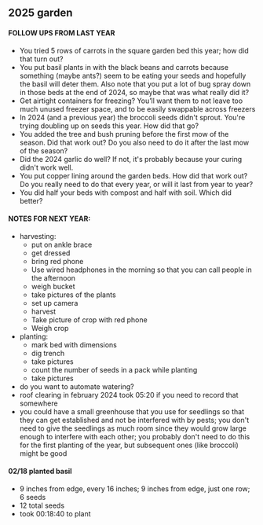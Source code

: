 ## 2025 garden

#### FOLLOW UPS FROM LAST YEAR
- You tried 5 rows of carrots in the square garden bed this year; how did that turn out?
- You put basil plants in with the black beans and carrots because something (maybe ants?) seem to be eating your seeds and hopefully the basil will deter them. Also note that you put a lot of bug spray down in those beds at the end of 2024, so maybe that was what really did it?
- Get airtight containers for freezing? You’ll want them to not leave too much unused freezer space, and to be easily swappable across freezers
- In 2024 (and a previous year) the broccoli seeds didn't sprout. You're trying doubling up on seeds this year. How did that go?
- You added the tree and bush pruning before the first mow of the season. Did that work out? Do you also need to do it after the last mow of the season?
- Did the 2024 garlic do well? If not, it's probably because your curing didn't work well.
- You put copper lining around the garden beds. How did that work out? Do you really need to do that every year, or will it last from year to year?
- You did half your beds with compost and half with soil. Which did better?

#### NOTES FOR NEXT YEAR:
- harvesting:
    - put on ankle brace
    - get dressed
    - bring red phone
    - Use wired headphones in the morning so that you can call people in the afternoon
    - weigh bucket
    - take pictures of the plants
    - set up camera
    - harvest
    - Take picture of crop with red phone
    - Weigh crop
- planting:
    - mark bed with dimensions
    - dig trench
    - take pictures
    - count the number of seeds in a pack while planting
    - take pictures
- do you want to automate watering?
- roof clearing in february 2024 took 05:20 if you need to record that somewhere
- you could have a small greenhouse that you use for seedlings so that they can get established and not be interfered with by pests; you don't need to give the seedlings as much room since they would grow large enough to interfere with each other; you probably don't need to do this for the first planting of the year, but subsequent ones (like broccoli) might be good

#### 02/18 planted basil

* 9 inches from edge, every 16 inches; 9 inches from edge, just one row; 6 seeds
* 12 total seeds
* took 00:18:40 to plant

